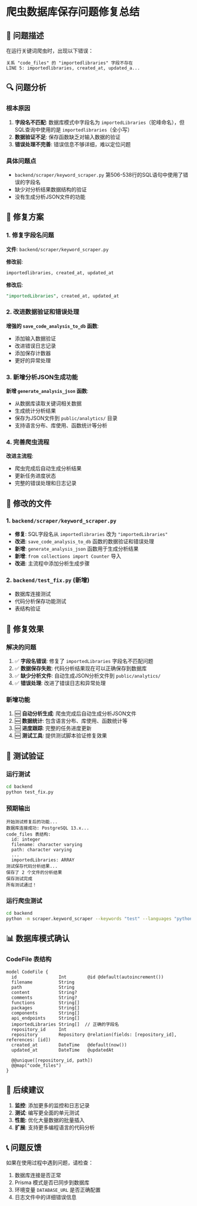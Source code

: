 # 爬虫数据库保存问题修复总结

## 🐛 问题描述

在运行关键词爬虫时，出现以下错误：
```
关系 "code_files" 的 "importedlibraries" 字段不存在
LINE 5: importedlibraries, created_at, updated_a...
```

## 🔍 问题分析

### 根本原因
1. **字段名不匹配**: 数据库模式中字段名为 `importedLibraries`（驼峰命名），但SQL查询中使用的是 `importedlibraries`（全小写）
2. **数据验证不足**: 保存函数缺乏对输入数据的验证
3. **错误处理不完善**: 错误信息不够详细，难以定位问题

### 具体问题点
- `backend/scraper/keyword_scraper.py` 第506-538行的SQL语句中使用了错误的字段名
- 缺少对分析结果数据结构的验证
- 没有生成分析JSON文件的功能

## 🔧 修复方案

### 1. 修复字段名问题
**文件**: `backend/scraper/keyword_scraper.py`

**修改前**:
```sql
importedlibraries, created_at, updated_at
```

**修改后**:
```sql
"importedLibraries", created_at, updated_at
```

### 2. 改进数据验证和错误处理
**增强的 `save_code_analysis_to_db` 函数**:
- 添加输入数据验证
- 改进错误日志记录
- 添加保存计数器
- 更好的异常处理

### 3. 新增分析JSON生成功能
**新增 `generate_analysis_json` 函数**:
- 从数据库读取关键词相关数据
- 生成统计分析结果
- 保存为JSON文件到 `public/analytics/` 目录
- 支持语言分布、库使用、函数统计等分析

### 4. 完善爬虫流程
**改进主流程**:
- 爬虫完成后自动生成分析结果
- 更新任务进度状态
- 完整的错误处理和日志记录

## 📝 修改的文件

### 1. `backend/scraper/keyword_scraper.py`
- **修复**: SQL字段名从 `importedlibraries` 改为 `"importedLibraries"`
- **改进**: `save_code_analysis_to_db` 函数的数据验证和错误处理
- **新增**: `generate_analysis_json` 函数用于生成分析结果
- **新增**: `from collections import Counter` 导入
- **改进**: 主流程中添加分析生成步骤

### 2. `backend/test_fix.py` (新增)
- 数据库连接测试
- 代码分析保存功能测试
- 表结构验证

## 🎯 修复效果

### 解决的问题
1. ✅ **字段名错误**: 修复了 `importedLibraries` 字段名不匹配问题
2. ✅ **数据保存失败**: 代码分析结果现在可以正确保存到数据库
3. ✅ **缺少分析文件**: 自动生成JSON分析文件到 `public/analytics/`
4. ✅ **错误处理**: 改进了错误日志和异常处理

### 新增功能
1. 🆕 **自动分析生成**: 爬虫完成后自动生成分析JSON文件
2. 🆕 **数据统计**: 包含语言分布、库使用、函数统计等
3. 🆕 **进度跟踪**: 完整的任务进度更新
4. 🆕 **测试工具**: 提供测试脚本验证修复效果

## 🧪 测试验证

### 运行测试
```bash
cd backend
python test_fix.py
```

### 预期输出
```
开始测试修复后的功能...
数据库连接成功: PostgreSQL 13.x...
code_files 表结构:
  id: integer
  filename: character varying
  path: character varying
  ...
  importedLibraries: ARRAY
测试保存代码分析结果...
保存了 2 个文件的分析结果
保存测试完成
所有测试通过！
```

### 运行爬虫测试
```bash
cd backend
python -m scraper.keyword_scraper --keywords "test" --languages "python" --limits "5"
```

## 📊 数据库模式确认

### CodeFile 表结构
```prisma
model CodeFile {
  id                Int        @id @default(autoincrement())
  filename          String
  path              String
  content           String?
  comments          String?
  functions         String[]
  packages          String[]
  components        String[]
  api_endpoints     String[]
  importedLibraries String[]  // 正确的字段名
  repository_id     Int
  repository        Repository @relation(fields: [repository_id], references: [id])
  created_at        DateTime   @default(now())
  updated_at        DateTime   @updatedAt

  @@unique([repository_id, path])
  @@map("code_files")
}
```

## 🔄 后续建议

1. **监控**: 添加更多的监控和日志记录
2. **测试**: 编写更全面的单元测试
3. **性能**: 优化大量数据的批量插入
4. **扩展**: 支持更多编程语言的代码分析

## 📞 问题反馈

如果在使用过程中遇到问题，请检查：
1. 数据库连接是否正常
2. Prisma 模式是否已同步到数据库
3. 环境变量 `DATABASE_URL` 是否正确配置
4. 日志文件中的详细错误信息
